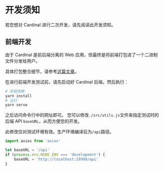 # 开发须知

若您想对 Cardinal 进行二次开发，请先阅读此开发须知。

## 前端开发
由于 Cardinal 是前后端分离的 Web 应用，但最终是将前端打包进了一个二进制文件分发给用户。

具体打包整合细节，请参考[这篇文章](https://github.red/vue-embed-into-go/)。

在进行前端开发测试前，请先启动好 Cardinal 后端，然后执行：
```sh
# 安装依赖
yarn install
# 运行
yarn serve
```

之后访问命令行中的网址即可。
您可以修改`./src/utils.js`文件来指定测试时的后端 API `baseURL`，从而方便您的开发。

此修改仅对测试环境有效。生产环境编译后为`/api`路径。

```js {5}
import axios from 'axios'

let baseURL = '/api'
if (process.env.NODE_ENV === 'development') {
    baseURL = 'http://localhost:19999/api'
}
```